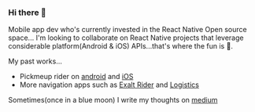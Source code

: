 ### Hi there 👋

Mobile app dev who's currently invested in the React Native Open source space...
I'm looking to collaborate on React Native projects that leverage considerable platform(Android & iOS) APIs...that's where the fun is 🥶.

My past works...
- Pickmeup rider on [android](https://play.google.com/store/apps/details?id=com.pickmeup.rider) and [iOS](https://apps.apple.com/ng/app/pickmeup-rider/id1423542581) 
- More navigation apps such as [Exalt Rider](https://play.google.com/store/apps/details?id=com.exalt.rider) and [Logistics](https://play.google.com/store/apps/details?id=com.userlogistics)

Sometimes(once in a blue moon) I write my thoughts on [medium](https://medium.com/@malcolmtomisin)

<!--
**MalcolmTomisin/malcolmtomisin** is a ✨ _special_ ✨ repository because its `README.md` (this file) appears on your GitHub profile.

Here are some ideas to get you started:

- 🔭 I’m currently working on ...
- 🌱 I’m currently learning ...
- 👯 I’m looking to collaborate on ...
- 🤔 I’m looking for help with ...
- 💬 Ask me about ...
- 📫 How to reach me: ...
- 😄 Pronouns: ...
- ⚡ Fun fact: ...
-->
